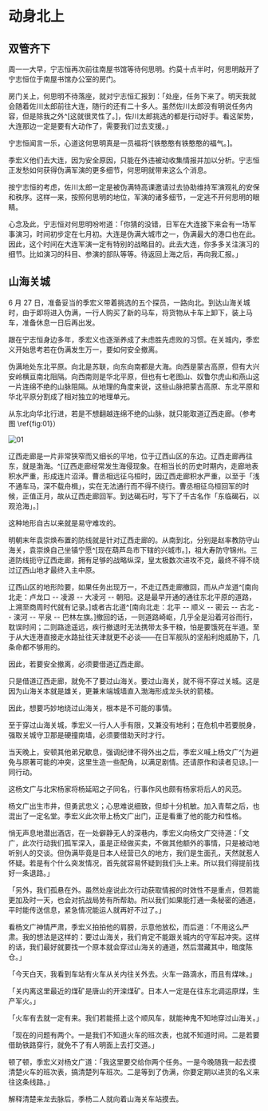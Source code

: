 # 动身北上

## 双管齐下

周一一大早，宁志恒再次前往南屋书馆等待何思明。约莫十点半时，何思明敲开了宁志恒位于南屋书馆办公室的房门。

房门关上，何思明不待落座，就对宁志恒汇报到：「处座，任务下来了。明天我就会随着佐川太郎前往大连，随行的还有二十多人。虽然佐川太郎没有明说任务内容，但是除我之外^[这就很灵性了。]，佐川太郎挑选的都是行动好手。看这架势，大连那边一定是要有大动作了，需要我们过去支援。」

宁志恒闻言一乐，心道这何思明真是一员福将^[铁憨憨有铁憨憨的福气。]。

季宏义他们去大连，因为安全原因，只能在外违被动收集情报并加以分析。宁志恒正发愁如何获得伪满军演的更多细节，何思明就带来这么个消息。

按宁志恒的考虑，佐川太郎一定是被伪满特高课邀请过去协助维持军演观礼的安保和秩序。这样一来，按照何思明的地位，军演的诸多细节，一定逃不开何思明的眼睛。

心念及此，宁志恒对何思明吩咐道：「你猜的没错，日军在大连接下来会有一场军事演习，时间初步定在七月初。大连是伪满大城市之一，伪满最大的港口也在此。因此，这个时间在大连军演一定有特别的战略目的。此去大连，你多多关注演习的细节。比如演习的科目、参演的部队等等。待返回上海之后，再向我汇报。」

## 山海关城

6 月 27 日，准备妥当的季宏义带着挑选的五个探员，一路向北。到达山海关城时，由于即将进入伪满，一行人购买了新的马车，将货物从卡车上卸下，装上马车，准备休息一日后再出发。

跟在宁志恒身边多年，季宏义也逐渐养成了未虑胜先虑败的习惯。在关城内，季宏义开始思考若在伪满发生万一，要如何安全撤离。

伪满地处东北平原。向北是苏联，向东向南都是大海。向西是蒙古高原，但有大兴安岭横亘南北阻隔。向西南则是华北平原，但也有七老图山、奴鲁尔虎山和燕山这一片连绵不绝的山脉阻隔。从地理的角度来说，这些山脉把蒙古高原、东北平原和华北平原分割成了相对独立的地理单元。

从东北向华北行进，若是不想翻越连绵不绝的山脉，就只能取道辽西走廊。（参考图 \ref{fig:01}）

![01](../../../images/01.jpg "东北华北示意图")

辽西走廊是一片非常狭窄而又细长的平地，位于辽西山区的东边。辽西走廊再往东，就是渤海。^[辽西走廊经常发生海侵现象。在相当长的历史时期内，走廊地表积水严重，形成连片沼泽。曹丞相远征乌桓时，因辽西走廊积水严重，以至于「浅不通车马，深不载舟楫」，实在无法通行而不得不绕行。曹丞相征乌桓回军的时候，正值正月，故从辽西走廊回军。到达碣石时，写下了千古名作「东临碣石，以观沧海」。]

这种地形自古以来就是易守难攻的。

明朝末年袁崇焕布置的防线就是针对辽西走廊的。从南到北，分别是赵率教防守山海关，袁崇焕自己坐镇宁愿^[现在葫芦岛市下辖的兴城市。]，祖大寿防守锦州。三道防线扼守辽西走廊，拥有足够的战略纵深，皇太极数次进攻不克，最终不得不绕过辽西山地才最终入主中原。

辽西山区的地形险要，如果任务出现万一，不走辽西走廊撤回，而从卢龙道^[南向北走：卢龙口 -- 凌源 -- 大凌河 -- 朝阳。这是最早开通的通往东北平原的道路，上溯至商周时代就有记录。]或者古北道^[南向北走：北平 -- 顺义 -- 密云 -- 古北 -- 滦河 -- 平泉 -- 巴林左旗。]撤回的话，一则道路崎岖，几乎全是沿着河谷而行，耽误时间；二则路途遥远，疾行撤退时无法携带太多干粮，怕是要饿死在半道。至于从大连港直接走水路扯往天津就更不必谈——在日军舰队的坚船利炮威胁下，几条命都不够用的。

因此，若要安全撤离，必须要借道辽西走廊。

只是借道辽西走廊，就免不了要过山海关。要过山海关，就不得不穿过关城。这是因为山海关本就是雄关，更兼末端城墙直入渤海形成龙头状的箭楼。

因此，想要巧妙地绕过山海关，根本是不可能的事情。

至于穿过山海关城，季宏义一行人人手有限，又兼没有地利；在危机中若要脱身，强取关城守卫那是硬撞南墙，必须要借助天时才行。

当天晚上，安顿其他弟兄歇息，强调纪律不得外出之后，季宏义喊上杨文广^[为避免与原著可能的冲突，这里生造一些配角，以满足剧情。还请原作和读者见谅。]一同行动。

这杨文广与北宋杨家将杨延昭之子同名，行事作风也颇有杨家将后人的风范。

杨文广出生市井，但勇武忠义；心思难说细致，但却十分机敏。加入青帮之后，也混出了一定名堂。季宏义此次带上杨文广出门，正是看重了他的能力和性格。

悄无声息地潜出酒店，在一处僻静无人的深巷内，季宏义向杨文广交待道：「文广，此次行动我们孤军深入，虽是正经做买卖，不做其他额外的事情，只是被动地听别人的交谈。但伪满毕竟是日本人经营已久的地方，我们是生面孔，天然就惹人怀疑。若是有个什么突发情况，首先就容易怀疑到我们头上来。所以我们得提前找好一条退路。」

「另外，我们孤悬在外。虽然处座说此次行动获取情报的时效性不是重点，但若能更加及时一天，也会对抗战局势有所帮助。所以我们如果能打通一条秘密的通道，平时能传送信息，紧急情况能运人就再好不过了。」

看杨文广神情严肃，季宏义拍拍他的肩膀，示意他放松，而后道：「不用这么严肃。我的想法是这样的：要过山海关，我们肯定不能跟关城内的守军起冲突。这样的话，我们最好就要找一个原本就会穿过山海关的通道，然后潜藏其中，暗度陈仓。」

「今天白天，我看到车站有火车从关内往关外去。火车一路滴水，而且有煤味。」

「关内离这里最近的煤矿是唐山的开滦煤矿。日本人一定是在往东北调运原煤，生产军火。」

「火车有去就一定有来。我们若能搭上这个顺风车，就能神鬼不知地穿过山海关。」

「现在的问题有两个。一是我们不知道火车的班次表，也就不知道时间。二是若要借助铁路穿行，就免不了有人明面上去打交道。」

顿了顿，季宏义对杨文广道：「我这里要交给你两个任务。一是今晚随我一起去摸清楚火车的班次表，搞清楚列车班次。二是等到了伪满，你要定期以进货的名义来往这条线路。」

解释清楚来龙去脉后，季杨二人就向着山海关车站摸去。
